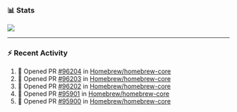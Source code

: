 ### :bar_chart: Stats

<a href="#">
  <img align="center" src="https://github-readme-stats.vercel.app/api?username=tuzi3040&show_icons=true&theme=dark" />
</a>

---

### :zap: Recent Activity

<!--START_SECTION:activity-->
1. 💪 Opened PR [#96204](https://github.com/Homebrew/homebrew-core/pull/96204) in [Homebrew/homebrew-core](https://github.com/Homebrew/homebrew-core)
2. 💪 Opened PR [#96203](https://github.com/Homebrew/homebrew-core/pull/96203) in [Homebrew/homebrew-core](https://github.com/Homebrew/homebrew-core)
3. 💪 Opened PR [#96202](https://github.com/Homebrew/homebrew-core/pull/96202) in [Homebrew/homebrew-core](https://github.com/Homebrew/homebrew-core)
4. 💪 Opened PR [#95901](https://github.com/Homebrew/homebrew-core/pull/95901) in [Homebrew/homebrew-core](https://github.com/Homebrew/homebrew-core)
5. 💪 Opened PR [#95900](https://github.com/Homebrew/homebrew-core/pull/95900) in [Homebrew/homebrew-core](https://github.com/Homebrew/homebrew-core)
<!--END_SECTION:activity-->
